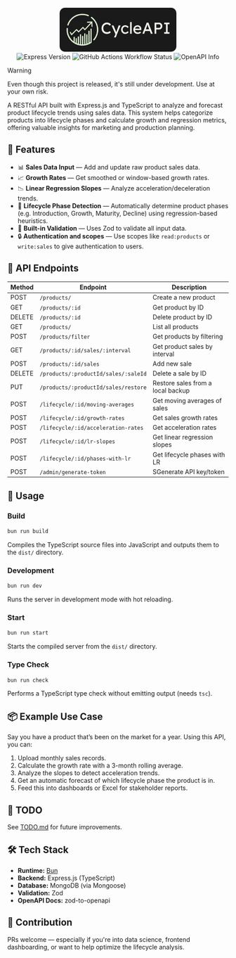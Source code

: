 <p align="center">
<img height="100" src="./assets/images/logo_readme.png"/>
<br/>
<img alt="Express Version" src="https://img.shields.io/badge/express.js-v4.x.x-D7E8CD?labelColor=2A2D23&style=flat-square">
<img alt="GitHub Actions Workflow Status" src="https://img.shields.io/github/actions/workflow/status/dybdeskarphet/cycleapi/bun.yml?style=flat-square&label=Build%20Test&labelColor=2A2D23&color=%23D7E8CD">
<img alt="OpenAPI Info" src="https://img.shields.io/badge/OpenAPI-v3.0.0 with rapidoc-D7E8CD?labelColor=2A2D23&style=flat-square">
</p>

> [!WARNING]
> Even though this project is released, it's still under development. Use at your own risk.

A RESTful API built with Express.js and TypeScript to analyze and forecast product lifecycle trends using sales data. This system helps categorize products into lifecycle phases and calculate growth and regression metrics, offering valuable insights for marketing and production planning.

## 🧠 Features

- 📊 **Sales Data Input** — Add and update raw product sales data.
- 📈 **Growth Rates** — Get smoothed or window-based growth rates.
- 📉 **Linear Regression Slopes** — Analyze acceleration/deceleration trends.
- 🧬 **Lifecycle Phase Detection** — Automatically determine product phases (e.g. Introduction, Growth, Maturity, Decline) using regression-based heuristics.
- 🧪 **Built-in Validation** — Uses Zod to validate all input data.
- 🔒 **Authentication and scopes** — Use scopes like `read:products` or `write:sales` to give authentication to users.

## 🔗 API Endpoints

| Method | Endpoint                             | Description                       |
| ------ | ------------------------------------ | --------------------------------- |
| POST   | `/products/`                         | Create a new product              |
| GET    | `/products/:id`                      | Get product by ID                 |
| DELETE | `/products/:id`                      | Delete product by ID              |
| GET    | `/products/`                         | List all products                 |
| POST   | `/products/filter`                   | Get products by filtering         |
| GET    | `/products/:id/sales/:interval`      | Get product sales by interval     |
| POST   | `/products/:id/sales`                | Add new sale                      |
| DELETE | `/products/:productId/sales/:saleId` | Delete a sale by ID               |
| PUT    | `/products/:productId/sales/restore` | Restore sales from a local backup |
| POST   | `/lifecycle/:id/moving-averages`     | Get moving averages of sales      |
| POST   | `/lifecycle/:id/growth-rates`        | Get sales growth rates            |
| POST   | `/lifecycle/:id/acceleration-rates`  | Get acceleration rates            |
| POST   | `/lifecycle/:id/lr-slopes`           | Get linear regression slopes      |
| POST   | `/lifecycle/:id/phases-with-lr`      | Get lifecycle phases with LR      |
| POST   | `/admin/generate-token`              | SGenerate API key/token           |

## 🚀 Usage

### Build

```bash
bun run build
```

Compiles the TypeScript source files into JavaScript and outputs them to the `dist/` directory.

### Development

```bash
bun run dev
```

Runs the server in development mode with hot reloading.

### Start

```bash
bun run start
```

Starts the compiled server from the `dist/` directory.

### Type Check

```bash
bun run check
```

Performs a TypeScript type check without emitting output (needs `tsc`).

## 📦 Example Use Case

Say you have a product that’s been on the market for a year. Using this API, you can:

1. Upload monthly sales records.
2. Calculate the growth rate with a 3-month rolling average.
3. Analyze the slopes to detect acceleration trends.
4. Get an automatic forecast of which lifecycle phase the product is in.
5. Feed this into dashboards or Excel for stakeholder reports.

## 📌 TODO

See [TODO.md](./docs/TODO.md) for future improvements.

## 🛠 Tech Stack

- **Runtime:** [Bun](https://bun.sh/)
- **Backend:** Express.js (TypeScript)
- **Database:** MongoDB (via Mongoose)
- **Validation:** Zod
- **OpenAPI Docs:** zod-to-openapi

## 📣 Contribution

PRs welcome — especially if you're into data science, frontend dashboarding, or want to help optimize the lifecycle analysis.
